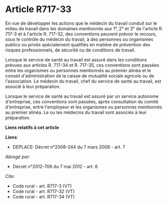 # Article R717-33

En vue de développer les actions que le médecin du travail conduit sur le milieu de travail dans les domaines mentionnés aux
1°, 2° et 3° de l'article R. 717-3 et à l'article R. 717-32, des conventions peuvent prévoir le recours, sous le contrôle du
médecin du travail, à des personnes ou organismes publics ou privés spécialement qualifiés en matière de prévention des
risques professionnels, de sécurité ou de conditions de travail. 

Lorsque le service de santé au travail est assuré dans les conditions prévues aux articles R. 717-34 et R. 717-35, ces
conventions sont passées entre les organismes ou personnes mentionnés au premier alinéa et le conseil d'administration de la
caisse de mutualité sociale agricole ou de l'association. Le médecin du travail, chef du service de santé au travail, est
associé à leur préparation. 

Lorsque le service de santé au travail est assuré par un service autonome d'entreprise, ces conventions sont passées, après
consultation du comité d'entreprise, entre l'employeur et les organismes ou personnes mentionnés au premier alinéa. Le ou les
médecins du travail sont associés à leur préparation.

**Liens relatifs à cet article**

**Liens**:

  - DEPLACE: Décret n°2008-244 du 7 mars 2008 - art. 7

_Abrogé par_:

  - Décret n°2012-706 du 7 mai 2012 - art. 6

_Cite_:

  - Code rural - art. R717-3 (VT)
  - Code rural - art. R717-32 (VT)
  - Code rural - art. R717-34 (VT)

